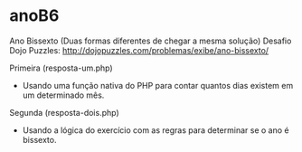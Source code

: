 # anoB6

Ano  Bissexto
(Duas formas diferentes de chegar a mesma solução)
Desafio Dojo Puzzles: http://dojopuzzles.com/problemas/exibe/ano-bissexto/

Primeira (resposta-um.php)
- Usando uma função nativa do PHP para contar quantos dias existem em um determinado mês.

Segunda (resposta-dois.php)
- Usando a lógica do exercício com as regras para determinar se o ano é bissexto.

